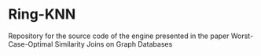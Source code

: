 # Ring-KNN

Repository for the source code of the engine presented in the paper Worst-Case-Optimal Similarity Joins on Graph Databases

